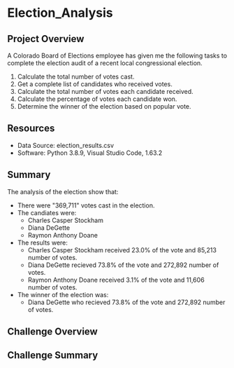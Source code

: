 # Election_Analysis

## Project Overview
A Colorado Board of Elections employee has given me the following tasks to complete the election audit of a recent local congressional election. 

1. Calculate the total number of votes cast. 
2. Get a complete list of candidates who received votes.
3. Calculate the total number of votes each candidate received.
4. Calculate the percentage of votes each candidate won.
5. Determine the winner of the election based on popular vote.

## Resources
- Data Source: election_results.csv
- Software: Python 3.8.9, Visual Studio Code, 1.63.2

## Summary
The analysis of the election show that: 
- There were "369,711" votes cast in the election.
- The candiates were:
  - Charles Casper Stockham
  - Diana DeGette
  - Raymon Anthony Doane
- The results were:
  -   Charles Casper Stockham received 23.0% of the vote and 85,213 number of       votes.
  -   Diana DeGette recieved 73.8% of the vote and 272,892 number of votes.
  -   Raymon Anthony Doane received 3.1% of the vote and 11,606 number of           votes.
- The winner of the election was:
  - Diana DeGette who recieved 73.8% of the vote and 272,892 number of votes.

## Challenge Overview

## Challenge Summary
